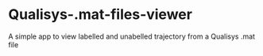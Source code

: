 # Qualisys-.mat-files-viewer
A simple app to view labelled and unabelled trajectory from a Qualisys .mat file
